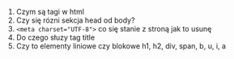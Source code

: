 1. Czym są tagi w html
2. Czy się rózni sekcja head od body?
3. `<meta charset="UTF-8">` co się stanie z stroną jak to usunę
4. Do czego słuzy tag title
5. Czy to elementy liniowe czy blokowe h1, h2, div, span, b, u, i, a